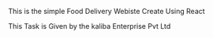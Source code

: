 This is the simple Food Delivery Webiste Create Using React 

This Task is Given by the kaliba Enterprise Pvt Ltd 
